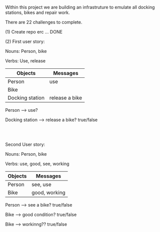 Within this project we are building an infrastruture to emulate all docking stations, bikes and repair work. 

There are 22 challenges to complete.

(1) Create repo erc ... DONE 

(2) 
First user story:

Nouns: Person, bike

Verbs: Use, release

| Objects  | Messages |
| ------------- | ------------- |
| Person  | use  |
| Bike  |  |
| Docking station  | release a bike |

Person --> use?

Docking station --> release a bike? true/false



<br>
<br>


Second User story:

Nouns: Person, bike

Verbs: use, good, see, working

| Objects  | Messages |
| ------------- | ------------- |
| Person  | see, use |
| Bike  | good, working  |

Person --> see a bike? true/false

Bike --> good condition? true/false

Bike --> workinng?? true/false
